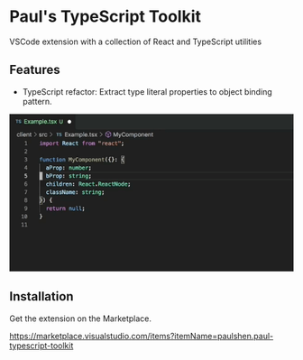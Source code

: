 # Paul's TypeScript Toolkit

VSCode extension with a collection of React and TypeScript utilities

## Features

- TypeScript refactor: Extract type literal properties to object binding pattern.

![Example recording](https://raw.githubusercontent.com/paulshen/paul-refactors-typescript/main/paul-typescript-toolkit-extension/example.gif)

## Installation

Get the extension on the Marketplace.

https://marketplace.visualstudio.com/items?itemName=paulshen.paul-typescript-toolkit

